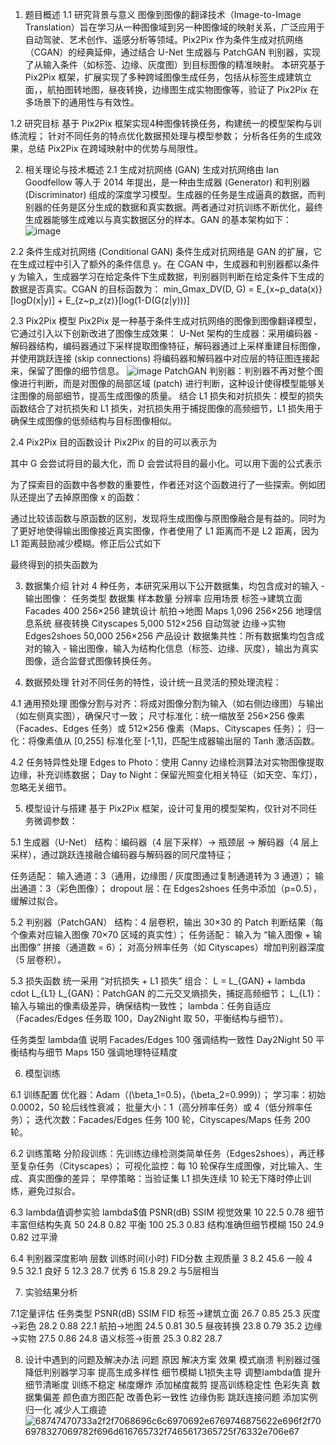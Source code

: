 1. 题目概述
1.1 研究背景与意义
图像到图像的翻译技术（Image-to-Image Translation）旨在学习从一种图像域到另一种图像域的映射关系，广泛应用于自动驾驶、艺术创作、遥感分析等领域。Pix2Pix 作为条件生成对抗网络（CGAN）的经典延伸，通过结合 U-Net 生成器与 PatchGAN 判别器，实现了从输入条件（如标签、边缘、灰度图）到目标图像的精准映射。
本研究基于 Pix2Pix 框架，扩展实现了多种跨域图像生成任务，包括从标签生成建筑立面，，航拍图转地图，昼夜转换，边缘图生成实物图像等，验证了 Pix2Pix 在多场景下的通用性与有效性。

1.2 研究目标
基于 Pix2Pix 框架实现4种图像转换任务，构建统一的模型架构与训练流程；
针对不同任务的特点优化数据预处理与模型参数；
分析各任务的生成效果，总结 Pix2Pix 在跨域映射中的优势与局限性。

2. 相关理论与技术概述
2.1 生成对抗网络 (GAN)
生成对抗网络由 Ian Goodfellow 等人于 2014 年提出，是一种由生成器 (Generator) 和判别器 (Discriminator) 组成的深度学习模型。生成器的任务是生成逼真的数据，而判别器的任务是区分生成的数据和真实数据。两者通过对抗训练不断优化，最终生成器能够生成难以与真实数据区分的样本。GAN 的基本架构如下：
 ![image](https://github.com/user-attachments/assets/907cef45-f245-4d94-a040-23b867b3910b)

2.2 条件生成对抗网络 (Conditional GAN)
条件生成对抗网络是 GAN 的扩展，它在生成过程中引入了额外的条件信息 y。在 CGAN 中，生成器和判别器都以条件 y 为输入，生成器学习在给定条件下生成数据，判别器则判断在给定条件下生成的数据是否真实。CGAN 的目标函数为：
min_Gmax_DV(D, G) = E_{x~p_data(x)}[logD(x|y)] + E_{z~p_z(z)}[log(1-D(G(z|y)))]


2.3 Pix2Pix 模型
Pix2Pix 是一种基于条件生成对抗网络的图像到图像翻译模型，它通过引入以下创新改进了图像生成效果：
U-Net 架构的生成器：采用编码器 - 解码器结构，编码器通过下采样提取图像特征，解码器通过上采样重建目标图像，并使用跳跃连接 (skip connections) 将编码器和解码器中对应层的特征图连接起来，保留了图像的细节信息。
 ![image](https://github.com/user-attachments/assets/b088dc1d-bfd7-41e2-96fc-7dc7a87c2c21)
PatchGAN 判别器：判别器不再对整个图像进行判断，而是对图像的局部区域 (patch) 进行判断，这种设计使得模型能够关注图像的局部细节，提高生成图像的质量。
结合 L1 损失和对抗损失：模型的损失函数结合了对抗损失和 L1 损失，对抗损失用于捕捉图像的高频细节，L1 损失用于确保生成图像的低频结构与目标图像相似。
 
2.4 Pix2Pix 目的函数设计
Pix2Pix 的目的可以表示为
 
其中 G 会尝试将目的最大化，而 D 会尝试将目的最小化。可以用下面的公式表示
 
为了探索目的函数中各参数的重要性，作者还对这个函数进行了一些探索。例如团队还提出了去掉原图像 x 的函数：
 
通过比较该函数与原函数的区别，发现将生成图像与原图像融合是有益的。同时为了更好地使得输出图像接近真实图像，作者使用了 L1 距离而不是 L2 距离，因为 L1 距离鼓励减少模糊。修正后公式如下
 
最终得到的损失函数为
 
3. 数据集介绍
针对 4 种任务，本研究采用以下公开数据集，均包含成对的输入 - 输出图像：
任务类型	数据集	样本数量	分辨率	应用场景
标签→建筑立面	Facades	400	256×256	建筑设计
航拍→地图	Maps	1,096	256×256	地理信息系统
昼夜转换	Cityscapes	5,000	512×256	自动驾驶
边缘→实物	Edges2shoes	50,000	256×256	产品设计
数据集共性：所有数据集均包含成对的输入 - 输出图像，输入为结构化信息（标签、边缘、灰度），输出为真实图像，适合监督式图像转换任务。

4. 数据预处理
针对不同任务的特性，设计统一且灵活的预处理流程：

4.1 通用预处理
图像分割与对齐：将成对图像分割为输入（如右侧边缘图）与输出（如左侧真实图），确保尺寸一致；
尺寸标准化：统一缩放至 256×256 像素（Facades、Edges 任务）或 512×256 像素（Maps、Cityscapes 任务）；
归一化：将像素值从 [0,255] 标准化至 [-1,1]，匹配生成器输出层的 Tanh 激活函数。

4.2 任务特异性处理
Edges to Photo：使用 Canny 边缘检测算法对实物图像提取边缘，补充训练数据；
Day to Night：保留光照变化相关特征（如天空、车灯），忽略无关细节。

5. 模型设计与搭建
基于 Pix2Pix 框架，设计可复用的模型架构，仅针对不同任务微调参数：

5.1 生成器（U-Net）
结构：编码器（4 层下采样）→ 瓶颈层 → 解码器（4 层上采样），通过跳跃连接融合编码器与解码器的同尺度特征；

任务适配：
输入通道：3（通用，边缘图 / 灰度图通过复制通道转为 3 通道）；
输出通道：3（彩色图像）；
dropout 层：在 Edges2shoes 任务中添加（p=0.5），缓解过拟合。

5.2 判别器（PatchGAN）
结构：4 层卷积，输出 30×30 的 Patch 判断结果（每个像素对应输入图像 70×70 区域的真实性）；
任务适配：
输入为 “输入图像 + 输出图像” 拼接（通道数 = 6）；
对高分辨率任务（如 Cityscapes）增加判别器深度（5 层卷积）。

5.3 损失函数
统一采用 “对抗损失 + L1 损失” 组合： L = L_{GAN} + lambda cdot L_{L1}
L_{GAN}：PatchGAN 的二元交叉熵损失，捕捉高频细节；
L_{L1}：输入与输出的像素级差异，确保结构一致性；
lambda：任务自适应（Facades/Edges 任务取 100，Day2Night 取 50，平衡结构与细节）。

任务类型	lambda值	说明
Facades/Edges	100	强调结构一致性
Day2Night	50	平衡结构与细节
Maps	150	强调地理特征精度

6. 模型训练

6.1 训练配置
优化器：Adam（\(\beta_1=0.5\)，\(\beta_2=0.999\)）；
学习率：初始 0.0002，50 轮后线性衰减；
批量大小：1（高分辨率任务）或 4（低分辨率任务）；
迭代次数：Facades/Edges 任务 100 轮，Cityscapes/Maps 任务 200 轮。

6.2 训练策略
分阶段训练：先训练边缘检测类简单任务（Edges2shoes），再迁移至复杂任务（Cityscapes）；
可视化监控：每 10 轮保存生成图像，对比输入、生成、真实图像的差异；
早停策略：当验证集 L1 损失连续 10 轮无下降时停止训练，避免过拟合。

6.3 lambda值调参实验
lambda$值	PSNR(dB)	SSIM	视觉效果
10	22.5	0.78	细节丰富但结构失真
50	24.8	0.82	平衡
100	25.3	0.83	结构准确但细节模糊
150	24.9	0.82	过平滑

6.4 判别器深度影响
层数	训练时间(小时)	FID分数	主观质量
3	8.2	45.6	一般
4	9.5	32.1	良好
5	12.3	28.7	优秀
6	15.8	29.2	与5层相当

7. 实验结果分析

7.1定量评估
任务类型	PSNR(dB)	SSIM	FID
标签→建筑立面	26.7	0.85	25.3
灰度→彩色	28.2	0.88	22.1
航拍→地图	24.5	0.81	30.5
昼夜转换	23.8	0.79	35.2
边缘→实物	27.5	0.86	24.8
语义标签→街景	25.3	0.82	28.7

8. 设计中遇到的问题及解决办法
问题	原因	解决方案	效果
模式崩溃	判别器过强	降低判别器学习率	提高生成多样性
细节模糊	L1损失主导	调整lambda值	提升细节清晰度
训练不稳定	梯度爆炸	添加梯度裁剪	提高训练稳定性
色彩失真	数据集偏差	颜色直方图匹配	改善色彩一致性
边缘伪影	跳跃连接问题	添加实例归一化	减少人工痕迹
![68747470733a2f2f7068696c6c6970692e6769746875622e696f2f706978327069782f696d616765732f7465617365725f76332e706e67](https://github.com/user-attachments/assets/6de000f6-1f8f-47fe-95f0-7860c83e7834)
